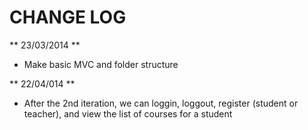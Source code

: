 CHANGE LOG
==========

** 23/03/2014 **
- Make basic MVC and folder structure 

** 22/04/014 **
- After the 2nd iteration, we can loggin, loggout, register (student or teacher), and view the list of courses for a student